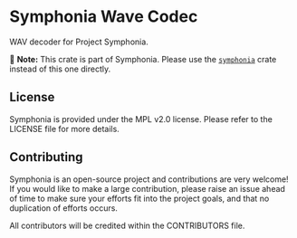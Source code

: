 # Symphonia Wave Codec

WAV decoder for Project Symphonia.

:musical_note: **Note:** This crate is part of Symphonia. Please use the [`symphonia`](https://crates.io/crates/symphonia) crate instead of this one directly.

## License

Symphonia is provided under the MPL v2.0 license. Please refer to the LICENSE file for more details.

## Contributing

Symphonia is an open-source project and contributions are very welcome! If you would like to make a large contribution, please raise an issue ahead of time to make sure your efforts fit into the project goals, and that no duplication of efforts occurs.

All contributors will be credited within the CONTRIBUTORS file.
